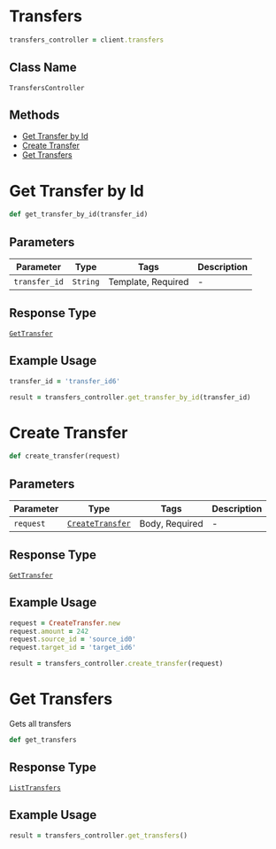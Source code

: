 # Transfers

```ruby
transfers_controller = client.transfers
```

## Class Name

`TransfersController`

## Methods

* [Get Transfer by Id](/doc/controllers/transfers.md#get-transfer-by-id)
* [Create Transfer](/doc/controllers/transfers.md#create-transfer)
* [Get Transfers](/doc/controllers/transfers.md#get-transfers)


# Get Transfer by Id

```ruby
def get_transfer_by_id(transfer_id)
```

## Parameters

| Parameter | Type | Tags | Description |
|  --- | --- | --- | --- |
| `transfer_id` | `String` | Template, Required | - |

## Response Type

[`GetTransfer`](/doc/models/get-transfer.md)

## Example Usage

```ruby
transfer_id = 'transfer_id6'

result = transfers_controller.get_transfer_by_id(transfer_id)
```


# Create Transfer

```ruby
def create_transfer(request)
```

## Parameters

| Parameter | Type | Tags | Description |
|  --- | --- | --- | --- |
| `request` | [`CreateTransfer`](/doc/models/create-transfer.md) | Body, Required | - |

## Response Type

[`GetTransfer`](/doc/models/get-transfer.md)

## Example Usage

```ruby
request = CreateTransfer.new
request.amount = 242
request.source_id = 'source_id0'
request.target_id = 'target_id6'

result = transfers_controller.create_transfer(request)
```


# Get Transfers

Gets all transfers

```ruby
def get_transfers
```

## Response Type

[`ListTransfers`](/doc/models/list-transfers.md)

## Example Usage

```ruby
result = transfers_controller.get_transfers()
```

